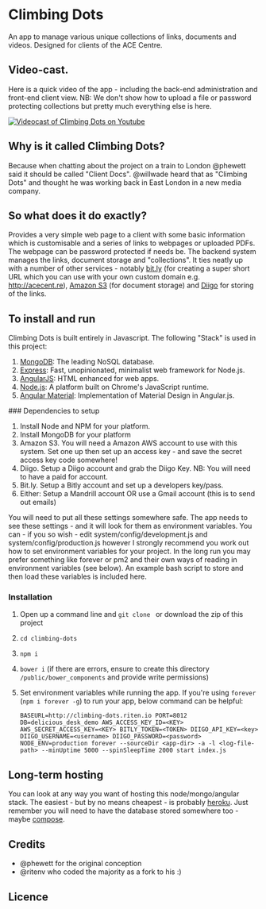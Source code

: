 # Climbing Dots	                                       

An app to manage various unique collections of links, documents and videos. Designed for clients of the ACE Centre. 

## Video-cast.

Here is a quick video of the app - including the back-end administration and front-end client view. NB: We don't show how to upload a file or password protecting collections but pretty much everything else is here. 

[![Videocast of Climbing Dots on Youtube](http://img.youtube.com/vi/PE54bFivhBA/0.jpg)](http://www.youtube.com/watch?v=PE54bFivhBA)

## Why is it called Climbing Dots?

Because when chatting about the project on a train to London @phewett said it should be called "Client Docs". @willwade heard that as "Climbing Dots" and thought he was working back in East London in a new media company.

## So what does it do exactly?

Provides a very simple web page to a client with some basic information which is customisable and a series of links to webpages or uploaded PDFs. The webpage can be password protected if needs be.
The backend system manages the links, document storage and "collections". It ties neatly up with a number of other services - notably [bit.ly](http://bit.ly) (for creating a super short URL which you can use with your own custom domain e.g. http://acecent.re), [Amazon S3](http://s3.amazonaws.com) (for document storage) and [Diigo](http://diigo.com) for storing of the links. 

## To install and run

Climbing Dots is built entirely in Javascript. The following "Stack" is used in this project:

1. [MongoDB](http://mongodb.org/): The leading NoSQL database.
2. [Express](http://expressjs.com/): Fast, unopinionated, minimalist web framework for Node.js.
3. [AngularJS](): HTML enhanced for web apps.
4. [Node.js](http://nodejs.org/): A platform built on Chrome's JavaScript runtime.
5. [Angular Material](http://material.angularjs.org/): Implementation of Material Design in Angular.js.

### Dependencies to setup 

1. Install Node and NPM for your platform.
2. Install MongoDB for your platform
3. Amazon S3. You will need a Amazon AWS account to use with this system. Set one up then set up an access key - and save the secret access key code somewhere!
4. Diigo. Setup a Diigo account and grab the Diigo Key. NB: You will need to have a paid for account. 
5. Bit.ly. Setup a Bitly account and set up a developers key/pass. 
6. Either: Setup a Mandrill account OR use a Gmail account (this is to send out emails)

You will need to put all these settings somewhere safe. The app needs to see these settings - and it will look for them as environment variables. You can - if you so wish - edit system/config/development.js and system/config/production.js however I strongly recommend you work out how to set environment variables for your project. In the long run you may prefer something like forever or pm2 and their own ways of reading in environment variables (see below). 
An example bash script to store and then load these variables is included here. 

### Installation

1. Open up a command line and `git clone ` or download the zip of this project
2. `cd climbing-dots`
3. `npm i`
4. `bower i` (if there are errors, ensure to create this directory `/public/bower_components` and provide write permissions)
5. Set environment variables while running the app. If you're using `forever` (`npm i forever -g`) to run your app, below command can be helpful:
	
	`BASEURL=http://climbing-dots.riten.io PORT=8012 DB=delicious_desk_demo AWS_ACCESS_KEY_ID=<KEY> AWS_SECRET_ACCESS_KEY=<KEY> BITLY_TOKEN=<TOKEN> DIIGO_API_KEY=<key> DIIGO_USERNAME=<username> DIIGO_PASSWORD=<password> NODE_ENV=production forever --sourceDir <app-dir> -a -l <log-file-path> --minUptime 5000 --spinSleepTime 2000 start index.js`

## Long-term hosting

You can look at any way you want of hosting this node/mongo/angular stack. The easiest - but by no means cheapest - is probably [heroku](http://heroku.com). Just remember you will need to have the database stored somewhere too - maybe [compose](http://compose.io).

## Credits	

- @phewett for the original conception 
- @ritenv who coded the majority as a fork to his :)

## Licence

